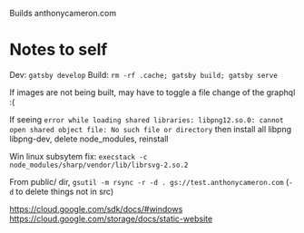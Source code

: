 Builds anthonycameron.com

# Notes to self

Dev: `gatsby develop`
Build: `rm -rf .cache; gatsby build; gatsby serve`

If images are not being built, may have to toggle a file change of the graphql :(

If seeing `error while loading shared libraries: libpng12.so.0: cannot open shared object file: No such file or directory` then install all libpng libpng-dev, delete node_modules, reinstall

Win linux subsytem fix: `execstack -c node_modules/sharp/vendor/lib/librsvg-2.so.2`

From public/ dir, `gsutil -m rsync -r -d . gs://test.anthonycameron.com` (`-d` to delete things not in src)

https://cloud.google.com/sdk/docs/#windows
https://cloud.google.com/storage/docs/static-website

